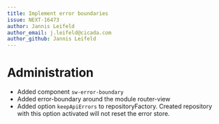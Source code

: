 ```yaml
---
title: Implement error boundaries
issue: NEXT-16473
author: Jannis Leifeld
author_email: j.leifeld@cicada.com 
author_github: Jannis Leifeld
---
```

# Administration
* Added component `sw-error-boundary`
* Added error-boundary around the module router-view
* Added option `keepApiErrors` to repositoryFactory. Created repository with this option activated will not reset the error store.
